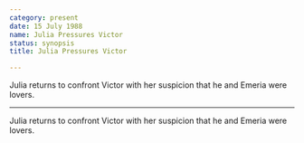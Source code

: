 ```yaml
---
category: present
date: 15 July 1988
name: Julia Pressures Victor
status: synopsis
title: Julia Pressures Victor

---
```

Julia returns to confront Victor with her suspicion that he and Emeria were lovers.

------

Julia returns to confront Victor with her suspicion that he and Emeria were lovers.  

